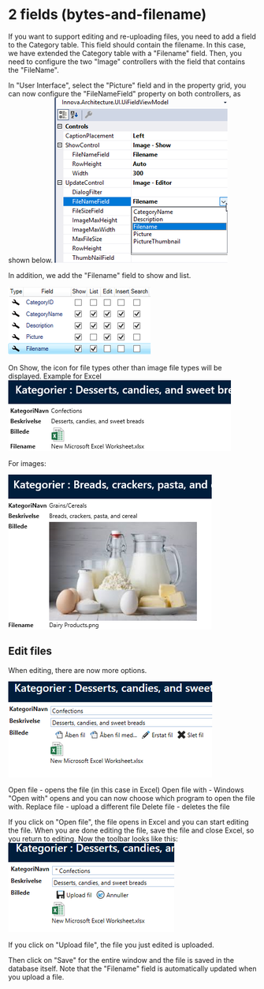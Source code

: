 # 2 fields (bytes-and-filename)

If you want to support editing and re-uploading files, you need to add a field to the Category table. This field should contain the filename. In this case, we have extended the Category table with a "Filename" field.
Then, you need to configure the two "Image" controllers with the field that contains the "FileName".

In "User Interface", select the "Picture" field and in the property grid, you can now configure the "FileNameField" property on both controllers, as shown below.
 ![image.png](../../media/to-felter_0.png)

In addition, we add the "Filename" field to show and list.

 ![image.png](../../media/to-felter_1.png)

On Show, the icon for file types other than image file types will be displayed.
Example for Excel
 ![image.png](../../media/to-felter_2.png)

For images:

 ![image.png](../../media/to-felter_3.png)

## Edit files

When editing, there are now more options.

 ![image.png](../../media/to-felter_4.png)

Open file - opens the file (in this case in Excel)
Open file with - Windows "Open with" opens and you can now choose which program to open the file with.
Replace file - upload a different file
Delete file - deletes the file


If you click on "Open file", the file opens in Excel and you can start editing the file.
When you are done editing the file, save the file and close Excel, so you return to editing.
Now the toolbar looks like this:
 ![image.png](../../media/to-felter_5.png)

If you click on "Upload file", the file you just edited is uploaded.

Then click on "Save" for the entire window and the file is saved in the database itself.
Note that the "Filename" field is automatically updated when you upload a file.